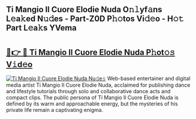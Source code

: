 ## Ti Mangio Il Cuore Elodie Nuda O𝚗𝚕yf𝚊ns L𝚎a𝚔ed N𝚞𝚍es - Part-Z0D P𝚑𝚘tos Vi𝚍𝚎o - H𝚘𝚝 Part L𝚎a𝚔s YVema

# <h2><a href="http://kf8f4z2.oniu.top/?m=Ti+Mangio+Il+Cuore+Elodie+Nuda">🔗👉 🔴 Ti Mangio Il Cuore Elodie Nuda P𝚑ot𝚘𝚜 V𝚒d𝚎o</a></h2>

[![Ti Mangio Il Cuore Elodie Nuda Nu𝚍e𝚜](https://i.imgur.com/0qMVB7G.gif)](http://kf8f4z2.oniu.top/?m=Ti+Mangio+Il+Cuore+Elodie+Nuda)
Web-based entertainer and digital media artist Ti Mangio Il Cuore Elodie Nuda, acclaimed for publishing dance and lifestyle tutorials through solo and collaborative dance acts and compact clips. The public persona of Ti Mangio Il Cuore Elodie Nuda is defined by its warm and approachable energy, but the mysteries of his private life remain a captivating enigma.  
